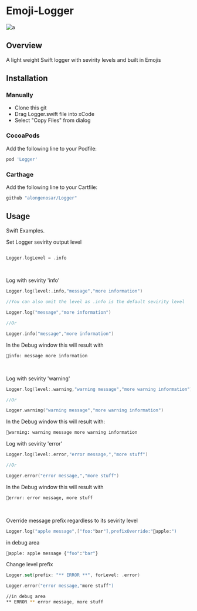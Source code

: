 # Emoji-Logger
![a](https://cocoapod-badges.herokuapp.com/v/Emoji-Logger/badge.png)

## Overview
A light weight Swift logger with sevirity levels and built in Emojis

## Installation

### Manually
- Clone this git
- Drag Logger.swift file into xCode
- Select "Copy Files" from dialog

### CocoaPods
Add the following line to your Podfile:

```bash
pod 'Logger'
```

### Carthage
Add the following line to your Cartfile:

```bash
github "alongenosar/Logger"
```

## Usage
Swift Examples. 

Set Logger sevirity output level
```swift

Logger.logLevel = .info
```
<br/>    

Log with sevirity 'info'
```swift
Logger.log(level:.info,"message","more information")

//You can also omit the level as .info is the default sevirity level

Logger.log("message","more information")

//Or

Logger.info("message","more information")
```
In the Debug window this will result with
```bash
🔵info: message more information
```
<br/>    
  

Log with sevirity 'warning'
```swift
Logger.log(level:.warning,"warning message","more warning information")

//Or 

Logger.warning("warning message","more warning information")
```

In the Debug window this will result with:
```bash
🔶warning: warning message more warning information
```

Log with sevirity 'error'
```swift
Logger.log(level:.error,"error message,","more stuff")

//Or

Logger.error("error message,","more stuff")
```

In the Debug window this will result with
```bash
🔴error: error message, more stuff
```
<br/>

Override message prefix regardless to its sevirity level
```swift
Logger.log("apple message",["foo:"bar"],prefixOverride:"🍏apple:")
```

in debug area
```bash
🍏apple: apple message {"foo":"bar"}
```
  
  
Change level prefix
```Swift
Logger.set(prefix: "** ERROR **", forLevel: .error)  

Logger.error("error message,"more stuff")
```
```Bash
//in debug area
** ERROR ** error message, more stuff
```






